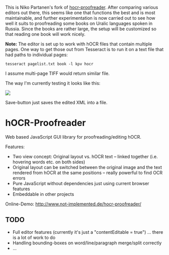 This is Niko Partanen's fork of [hocr-proofreader](https://github.com/not-implemented/hocr-proofreader). After comparing various editors out there, this seems like one that functions the best and is most maintainable, and further experimentation is now carried out to see how well it suits to proofreading some books on Uralic languages spoken in Russia. Since the books are rather large, the setup will be customized so that reading one book will work nicely.

**Note:** The editor is set up to work with hOCR files that contain multiple pages. One way to get those out from Tesseract is to run it on a text file that had paths to individual pages:

    tesseract pagelist.txt book -l kpv hocr

I assume multi-page TIFF would return similar file.

The way I'm currently testing it looks like this:

![](https://imgur.com/3s5e4ZJ.png)

Save-button just saves the edited XML into a file.

hOCR-Proofreader
================

Web based JavaScript GUI library for proofreading/editing hOCR.

Features:

- Two view concept: Original layout vs. hOCR text – linked together (i.e. hovering words etc. on both sides)
- Original layout can be switched between the original image and the text rendered from hOCR at the same positions –
  really powerful to find OCR errors
- Pure JavaScript without dependencies just using current browser features
- Embeddable in other projects

Online-Demo: http://www.not-implemented.de/hocr-proofreader/


TODO
----

- Full editor features (currently it's just a "contentEditable = true") ... there is a lot of work to do
- Handling bounding-boxes on word/line/paragraph merge/split correctly
- ...
